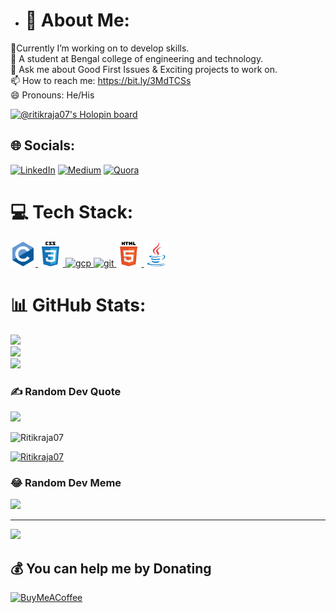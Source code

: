 - # 💫 About Me:
🔭Currently  I’m  working on to develop skills.<br>🌱  A student  at Bengal college of engineering and technology.<br>💬 Ask me about Good First Issues & Exciting projects to work on.<br>📫 How to reach me: https://bit.ly/3MdTCSs<br>😄 Pronouns: He/His

[![@ritikraja07's Holopin board](https://holopin.me/ritikraja07)](https://holopin.io/@ritikraja07)
## 🌐 Socials:
[![LinkedIn](https://img.shields.io/badge/LinkedIn-%230077B5.svg?logo=linkedin&logoColor=white)](https://linkedin.com/in/ritik-raja-0701r221) [![Medium](https://img.shields.io/badge/Medium-12100E?logo=medium&logoColor=white)](https://medium.com/@@ritik.rock121) [![Quora](https://img.shields.io/badge/Quora-%23B92B27.svg?logo=Quora&logoColor=white)](https://quora.com/profile/Ritik-Raja-11) 

# 💻 Tech Stack:
<p align="left"> <a href="https://www.cprogramming.com/" target="_blank" rel="noreferrer"> <img src="https://raw.githubusercontent.com/devicons/devicon/master/icons/c/c-original.svg" alt="c" width="40" height="40"/> </a> <a href="https://www.w3schools.com/css/" target="_blank" rel="noreferrer"> <img src="https://raw.githubusercontent.com/devicons/devicon/master/icons/css3/css3-original-wordmark.svg" alt="css3" width="40" height="40"/> </a> <a href="https://cloud.google.com" target="_blank" rel="noreferrer"> <img src="https://www.vectorlogo.zone/logos/google_cloud/google_cloud-icon.svg" alt="gcp" width="40" height="40"/> </a> <a href="https://git-scm.com/" target="_blank" rel="noreferrer"> <img src="https://www.vectorlogo.zone/logos/git-scm/git-scm-icon.svg" alt="git" width="40" height="40"/> </a> <a href="https://www.w3.org/html/" target="_blank" rel="noreferrer"> <img src="https://raw.githubusercontent.com/devicons/devicon/master/icons/html5/html5-original-wordmark.svg" alt="html5" width="40" height="40"/> </a> <a href="https://www.java.com" target="_blank" rel="noreferrer"> <img src="https://raw.githubusercontent.com/devicons/devicon/master/icons/java/java-original.svg" alt="java" width="40" height="40"/> </a> <a href="https://spring.io/" target="_blank" rel="noreferrer">  </a> </p>

# 📊 GitHub Stats:
![](https://github-readme-stats.vercel.app/api?username=Ritikraja07&theme=blue-green&hide_border=false&include_all_commits=true&count_private=true)<br/>
![](https://github-readme-streak-stats.herokuapp.com/?user=Ritikraja07&theme=blue-green&hide_border=false)<br/>
![](https://github-readme-stats.vercel.app/api/top-langs/?username=Ritikraja07&theme=blue-green&hide_border=false&include_all_commits=true&count_private=true&layout=compact)

### ✍️ Random Dev Quote
![](https://quotes-github-readme.vercel.app/api?type=horizontal&theme=gruvbox)

<p align="left"> <img src="https://komarev.com/ghpvc/?username=Ritikraja07&label=Profile%20views&color=0e75b6&style=flat" alt="Ritikraja07" /> </p>

<p align="left"> <a href="https://github.com/ryo-ma/github-profile-trophy"><img src="https://github-profile-trophy.vercel.app/?username=Ritikraja07" alt="Ritikraja07" /></a> </p>

### 😂 Random Dev Meme
<img src="https://random-memer.herokuapp.com/" width="512px"/>

---
[![](https://visitcount.itsvg.in/api?id=Ritikraja07&icon=2&color=8)](https://visitcount.itsvg.in)

  ## 💰 You can help me by Donating
  [![BuyMeACoffee](https://img.shields.io/badge/Buy%20Me%20a%20Coffee-ffdd00?style=for-the-badge&logo=buy-me-a-coffee&logoColor=black)](https://buymeacoffee.com/Ritikraja) 

  <!-- Proudly created with GPRM ( https://gprm.itsvg.in ) -->
  
